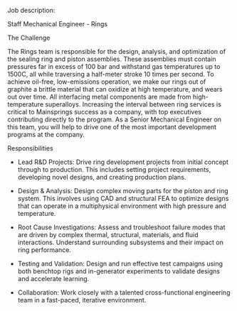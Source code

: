 Job description:

Staff Mechanical Engineer - Rings

The Challenge

The Rings team is responsible for the design, analysis, and optimization
of the sealing ring and piston assemblies. These assemblies must contain
pressures far in excess of 100 bar and withstand gas temperatures up to
1500C, all while traversing a half-meter stroke 10 times per second. To
achieve oil-free, low-emissions operation, we make our rings out of
graphite  a brittle material that can oxidize at high temperature, and
wears out over time. All interfacing metal components are made from
high-temperature superalloys. Increasing the interval between ring
services is critical to Mainsprings success as a company, with top
executives contributing directly to the program. As a Senior Mechanical
Engineer on this team, you will help to drive one of the most important
development programs at the company.

Responsibilities

-   Lead R&D Projects: Drive ring development projects from initial
    concept through to production. This includes setting project
    requirements, developing novel designs, and creating production
    plans.

-   Design & Analysis: Design complex moving parts for the piston and
    ring system. This involves using CAD and structural FEA to optimize
    designs that can operate in a multiphysical environment with high
    pressure and temperature.

-   Root Cause Investigations: Assess and troubleshoot failure modes
    that are driven by complex thermal, structural, materials, and fluid
    interactions. Understand surrounding subsystems and their impact on
    ring performance.

-   Testing and Validation: Design and run effective test campaigns
    using both benchtop rigs and in-generator experiments to validate
    designs and accelerate learning.

-   Collaboration: Work closely with a talented cross-functional
    engineering team in a fast-paced, iterative environment.
